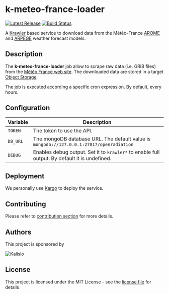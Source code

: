 # k-meteo-france-loader

[![Latest Release](https://img.shields.io/github/v/tag/kalisio/k-meteo-france-loader?sort=semver&label=latest)](https://github.com/kalisio/k-meteo-france-loader/releases)
[![Build Status](https://travis-ci.com/kalisio/k-meteo-france-loader.png?branch=master)](https://travis-ci.com/kalisio/k-meteo-france-loader)

A [Krawler](https://kalisio.github.io/krawler/) based service to download data from the Météo-France [AROME](https://donneespubliques.meteofrance.fr/?fond=produit&id_produit=131&id_rubrique=51) and [ARPEGE](https://donneespubliques.meteofrance.fr/?fond=produit&id_produit=130&id_rubrique=51) weather forecast models.

## Description

The **k-meteo-france-loader** job allow to scrape raw data (i.e. GRIB files) from the [Météo France web site](https://donneespubliques.meteofrance.fr/). The downloaded data are stored in a target [Object Storage](https://www.mongodb.com/). 

The job is executed according a specific cron expression. By default, every hours.

## Configuration

| Variable | Description |
|--- | --- |
| `TOKEN` | The token to use the API. | - |
| `DB_URL` | The mongoDB database URL. The default value is `mongodb://127.0.0.1:27017/openradiation` |
| `DEBUG` | Enables debug output. Set it to `krawler*` to enable full output. By default it is undefined. |

## Deployment

We personally use [Kargo](https://kalisio.github.io/kargo/) to deploy the service.

## Contributing

Please refer to [contribution section](./CONTRIBUTING.md) for more details.

## Authors

This project is sponsored by 

![Kalisio](https://s3.eu-central-1.amazonaws.com/kalisioscope/kalisio/kalisio-logo-black-256x84.png)

## License

This project is licensed under the MIT License - see the [license file](./LICENSE) for details